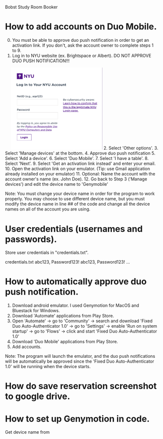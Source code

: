 Bobst Study Room Booker

# How to add accounts on Duo Mobile.
0. You must be able to approve duo push notification in order to get an activation link. If you don't, ask the account owner to complete steps 1 to 9.
1. Log in to NYU website (ex. Brightspace or Albert). DO NOT APPROVE DUO PUSH NOTIFICATION!!!
<img src="https://github.com/nonoahkim1/Bobst-Study-Room-Booker/blob/main/images/1.%20Login.png" alt="Step_1" width="300" style="margin-left: 20px;">
2. Select 'Other options'.
3. Select 'Manage devices' at the bottom.
4. Approve duo push notification
5. Select 'Add a device'.
6. Select 'Duo Mobile'.
7. Select 'I have a table'.
8. Select 'Next'.
9. Select 'Get an activation link instead' and enter your email.
10. Open the activation link on your emulator. (Tip: use Gmail application already installed on your emulator)
11. Optional: Name the account with the account owner's name (ex. John Doe). 
12. Go back to Step 3 ('Manage devices') and edit the device name to 'Genymobile'

Note: You must change your device name in order for the program to work properly. You may choose to use different device name, but you must modify the device name in line ## of the code and change all the device names on all of the account you are using. 

# User credentials (usernames and passwords).
Store user credentials in "credentials.txt".

credentials.txt
abc123, Password123!
abc123, Password123!
...

# How to automatically approve duo push notification.
1. Download android emulator. I used Genymotion for MacOS and Bluestack for Windows.
2. Download 'Automate' applications from Play Store.
3. Open 'Automate' -> go to 'Community' -> search and download 'Fixed Duo Auto-Authenticator 1.0' -> go to 'Settings' -> enable 'Run on system startup' -> go to 'Flows' -> click and start 'Fixed Duo Auto-Authenticator 1.0'
4. Download 'Duo Mobile' applications from Play Store.
5. Add accounts.

Note: The program will launch the emulator, and the duo push notifications will be automatically be approved since the 'Fixed Duo Auto-Authenticator 1.0' will be running when the device starts. 

# How do save reservation screenshot to google drive.

# How to set up Genymotion in code.
Get device name from 